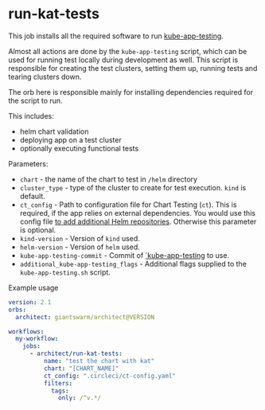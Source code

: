 # run-kat-tests

This job installs all the required software to run
[kube-app-testing](https://github.com/giantswarm/kube-app-testing).

Almost all actions are done by the `kube-app-testing` script, which can be used
for running test locally during development as well. This script is responsible
for creating the test clusters, setting them up, running tests and tearing
clusters down.

The orb here is responsible mainly for installing dependencies required for the
script to run.

This includes:

- helm chart validation
- deploying app on a test cluster
- optionally executing functional tests

Parameters:

- `chart` - the name of the chart to test in `/helm` directory
- `cluster_type` - type of the cluster to create for test execution. `kind` is default.
- `ct_config` - Path to configuration file for Chart Testing (`ct`). This is
  required, if the app relies on external dependencies. You would use this
  config file [to add additional Helm repositories](https://github.com/helm/chart-testing/tree/v2.4.1#using-private-chart-repositories).
  Otherwise this parameter is optional.
- `kind-version` - Version of `kind` used.
- `helm-version` - Version of `helm` used.
- `kube-app-testing-commit` - Commit of [`kube-app-testing](https://github.com/giantswarm/kube-app-testing) to use.
- `additional_kube-app-testing_flags` - Additional flags supplied to the `kube-app-testing.sh` script.

Example usage

```yaml
version: 2.1
orbs:
  architect: giantswarm/architect@VERSION

workflows:
  my-workflow:
    jobs:
      - architect/run-kat-tests:
          name: "test the chart with kat"
          chart: "[CHART_NAME]"
          ct_config: ".circleci/ct-config.yaml"
          filters:
            tags:
              only: /^v.*/
```
